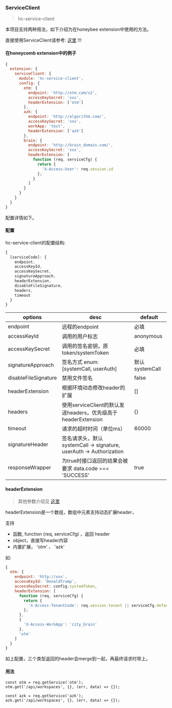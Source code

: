 ### ServiceClient
> hc-service-client

本项目支持两种用法，如下介绍为在honeybee extension中使用的方法。

直接使用ServiceClient请参考: [这里](./SERVICE_CLIENT.md) !!!

#### 在honeycomb extension中的例子

```js
{
  extension: {
    serviceClient: {
      module: 'hc-service-client',
      config: {
        otm: {
          endpoint: 'http://otm.com/v2',
          accessKeySecret: 'xxx',
          headerExtension: ['otm']
        },
        azk: {
          endpoint: 'http://algorithm.com/',
          accessKeySecret: 'xxx',
          workApp: 'test',
          headerExtension: ['azk']
        },
        brain: {
          endpoint: 'http://brain_domain.com/',
          accessKeySecret: 'xxx',
          headerExtension: [
            function (req, serviceCfg) {
              return {
                'X-Access-User': req.session.id
              };
            }
          ]
        }
      }
    }
  }
}
```

配置详情如下。

#### 配置

hc-service-client的配置结构:

```js
{
  [serviceCode]: {
    endpoint,
    accessKeyId,
    accessKeySecret,
    signatureApproach,
    headerExtension,
    disableFileSignature,
    headers,
    timeout
  }
}
```

| options              | desc                                     | default   |
| -------------------- | ---------------------------------------- | --------- |
| endpoint             | 远程的endpoint                              | 必填        |
| accessKeyId          | 调用的用户标志                                  | anonymous |
| accessKeySecret      | 调用的签名密钥，原token/systemToken               | 必填        |
| signatureApproach    | 签名方式  enum: [systemCall, userAuth]                                   | 默认 systemCall      |
| disableFileSignature | 禁用文件签名                                   | false     |
| headerExtension      | 根据环境动态修改header的扩展                        | []        |
| headers              | 使用serviceClient的默认发送headers，优先级高于headerExtension | {}        |
| timeout              | 请求的超时时间（单位ms）                            | 60000     |
| signatureHeader      | 签名请求头，默认 systemCall -> signature, userAuth -> Authorization | |
| responseWrapper      | 为true时接口返回的结果会被要求 data.code === 'SUCCESS' | true |

#### headerExtension

> 其他参数介绍见 [这里](./SERVICE_CLIENT.md)

headerExtension是一个数组，数组中元素支持动态扩展header，

支持

- 函数, function (req, serviceCfg) ，返回 header
- object，直接写header内容
- 内置扩展， 'otm' 、 'azk'

如:

```js
{
  otm: {
    endpoint: 'http://xxx',
    accessKeyId: 'DonaldTrump',
    accessKeySecret: config.systemToken,
    headerExtension: [
      function (req, serviceCfg) {
        return {
          'X-Access-TenantCode': req.session.tenant || serviceCfg.defaultTenant
        };
      },
      {
        'X-Access-WorkApp': 'city_brain'
      },
      'otm'
    ]
  }
}
```

如上配置，三个类型返回的header会merge到一起，再最终请求时带上。

#### 用法

```
const otm = req.getService('otm');
otm.get('/api/workspaces', {}, (err, data) => {});
```

```
const azk = req.getService('azk');
azk.get('/api/workspaces', {}, (err, data) => {});
```
